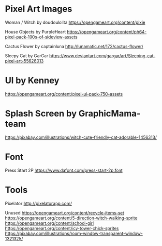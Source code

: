 # Pixel Art Images
Woman / Witch by doudoulolita
https://opengameart.org/content/pixie

House Objects by PurpleHeart
https://opengameart.org/content/ph64-pixel-pack-100s-of-sideview-assets

Cactus Flower by captainluna
http://lunamatic.net/172/cactus-flower/

Sleepy Cat by GarGar
https://www.deviantart.com/gargar/art/Sleeping-cat-pixel-art-55626013

# UI by Kenney
https://opengameart.org/content/pixel-ui-pack-750-assets

# Splash Screen by GraphicMama-team
https://pixabay.com/illustrations/witch-cute-friendly-cat-adorable-1456313/

# Font
Press Start 2P
https://www.dafont.com/press-start-2p.font

# Tools
Pixelator
http://pixelatorapp.com/


Unused
https://opengameart.org/content/recycle-items-set
https://opengameart.org/content/5-direction-witch-walking-sprite
https://opengameart.org/content/school-girl
https://opengameart.org/content/icy-tower-chick-sprites
https://pixabay.com/illustrations/room-window-transparent-window-1321325/

